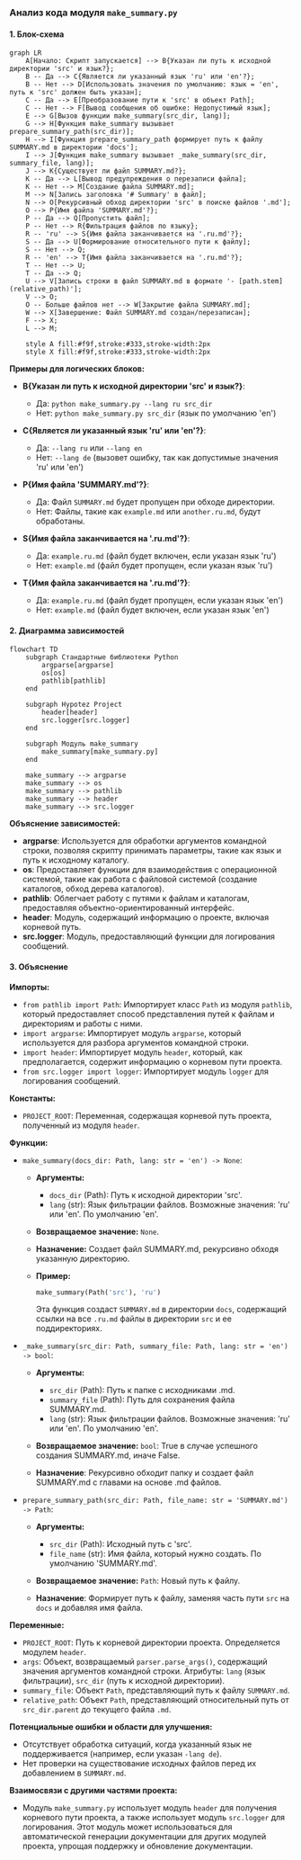 ### Анализ кода модуля `make_summary.py`

#### 1. Блок-схема

```mermaid
graph LR
    A[Начало: Скрипт запускается] --> B{Указан ли путь к исходной директории 'src' и язык?};
    B -- Да --> C{Является ли указанный язык 'ru' или 'en'?};
    B -- Нет --> D[Использовать значения по умолчанию: язык = 'en', путь к 'src' должен быть указан];
    C -- Да --> E[Преобразование пути к 'src' в объект Path];
    C -- Нет --> F[Вывод сообщения об ошибке: Недопустимый язык];
    E --> G[Вызов функции make_summary(src_dir, lang)];
    G --> H[Функция make_summary вызывает prepare_summary_path(src_dir)];
    H --> I[Функция prepare_summary_path формирует путь к файлу SUMMARY.md в директории 'docs'];
    I --> J[Функция make_summary вызывает _make_summary(src_dir, summary_file, lang)];
    J --> K{Существует ли файл SUMMARY.md?};
    K -- Да --> L[Вывод предупреждения о перезаписи файла];
    K -- Нет --> M[Создание файла SUMMARY.md];
    M --> N[Запись заголовка '# Summary' в файл];
    N --> O[Рекурсивный обход директории 'src' в поиске файлов '.md'];
    O --> P{Имя файла 'SUMMARY.md'?};
    P -- Да --> Q[Пропустить файл];
    P -- Нет --> R{Фильтрация файлов по языку};
    R -- 'ru' --> S{Имя файла заканчивается на '.ru.md'?};
    S -- Да --> U[Формирование относительного пути к файлу];
    S -- Нет --> Q;
    R -- 'en' --> T{Имя файла заканчивается на '.ru.md'?};
    T -- Нет --> U;
    T -- Да --> Q;
    U --> V[Запись строки в файл SUMMARY.md в формате '- [path.stem](relative_path)'];
    V --> O;
    O -- Больше файлов нет --> W[Закрытие файла SUMMARY.md];
    W --> X[Завершение: Файл SUMMARY.md создан/перезаписан];
    F --> X;
    L --> M;

    style A fill:#f9f,stroke:#333,stroke-width:2px
    style X fill:#f9f,stroke:#333,stroke-width:2px
```

**Примеры для логических блоков:**

-   **B{Указан ли путь к исходной директории 'src' и язык?}**:

    *   Да: `python make_summary.py --lang ru src_dir`
    *   Нет: `python make_summary.py src_dir` (язык по умолчанию 'en')
-   **C{Является ли указанный язык 'ru' или 'en'?}**:

    *   Да: `--lang ru` или `--lang en`
    *   Нет: `--lang de` (вызовет ошибку, так как допустимые значения 'ru' или 'en')
-   **P{Имя файла 'SUMMARY.md'?}**:

    *   Да: Файл `SUMMARY.md` будет пропущен при обходе директории.
    *   Нет: Файлы, такие как `example.md` или `another.ru.md`, будут обработаны.
-   **S{Имя файла заканчивается на '.ru.md'?}**:

    *   Да: `example.ru.md` (файл будет включен, если указан язык 'ru')
    *   Нет: `example.md` (файл будет пропущен, если указан язык 'ru')
-   **T{Имя файла заканчивается на '.ru.md'?}**:

    *   Да: `example.ru.md` (файл будет пропущен, если указан язык 'en')
    *   Нет: `example.md` (файл будет включен, если указан язык 'en')

#### 2. Диаграмма зависимостей

```mermaid
flowchart TD
    subgraph Стандартные библиотеки Python
        argparse[argparse]
        os[os]
        pathlib[pathlib]
    end

    subgraph Hypotez Project
        header[header]
        src.logger[src.logger]
    end

    subgraph Модуль make_summary
        make_summary[make_summary.py]
    end

    make_summary --> argparse
    make_summary --> os
    make_summary --> pathlib
    make_summary --> header
    make_summary --> src.logger
```

**Объяснение зависимостей:**

-   **argparse**: Используется для обработки аргументов командной строки, позволяя скрипту принимать параметры, такие как язык и путь к исходному каталогу.
-   **os**: Предоставляет функции для взаимодействия с операционной системой, такие как работа с файловой системой (создание каталогов, обход дерева каталогов).
-   **pathlib**:  Облегчает работу с путями к файлам и каталогам, предоставляя объектно-ориентированный интерфейс.
-   **header**: Модуль, содержащий информацию о проекте, включая корневой путь.
-   **src.logger**: Модуль, предоставляющий функции для логирования сообщений.

#### 3. Объяснение

**Импорты:**

-   `from pathlib import Path`: Импортирует класс `Path` из модуля `pathlib`, который предоставляет способ представления путей к файлам и директориям и работы с ними.
-   `import argparse`: Импортирует модуль `argparse`, который используется для разбора аргументов командной строки.
-   `import header`: Импортирует модуль `header`, который, как предполагается, содержит информацию о корневом пути проекта.
-   `from src.logger import logger`: Импортирует модуль `logger` для логирования сообщений.

**Константы:**

-   `PROJECT_ROOT`:  Переменная, содержащая корневой путь проекта, полученный из модуля `header`.

**Функции:**

-   `make_summary(docs_dir: Path, lang: str = 'en') -> None`:

    *   **Аргументы:**

        *   `docs_dir` (Path): Путь к исходной директории 'src'.
        *   `lang` (str): Язык фильтрации файлов. Возможные значения: 'ru' или 'en'. По умолчанию 'en'.
    *   **Возвращаемое значение:** `None`.
    *   **Назначение:** Создает файл SUMMARY.md, рекурсивно обходя указанную директорию.
    *   **Пример:**

        ```python
        make_summary(Path('src'), 'ru')
        ```

        Эта функция создаст `SUMMARY.md` в директории `docs`, содержащий ссылки на все `.ru.md` файлы в директории `src` и ее поддиректориях.

-   `_make_summary(src_dir: Path, summary_file: Path, lang: str = 'en') -> bool`:

    *   **Аргументы:**

        *   `src_dir` (Path): Путь к папке с исходниками .md.
        *   `summary_file` (Path): Путь для сохранения файла SUMMARY.md.
        *   `lang` (str): Язык фильтрации файлов. Возможные значения: 'ru' или 'en'. По умолчанию 'en'.
    *   **Возвращаемое значение:** `bool`: True в случае успешного создания SUMMARY.md, иначе False.
    *   **Назначение**: Рекурсивно обходит папку и создает файл SUMMARY.md с главами на основе .md файлов.

-   `prepare_summary_path(src_dir: Path, file_name: str = 'SUMMARY.md') -> Path`:

    *   **Аргументы:**

        *   `src_dir` (Path): Исходный путь с 'src'.
        *   `file_name` (str): Имя файла, который нужно создать. По умолчанию 'SUMMARY.md'.
    *   **Возвращаемое значение:** `Path`: Новый путь к файлу.
    *   **Назначение**: Формирует путь к файлу, заменяя часть пути `src` на `docs` и добавляя имя файла.

**Переменные:**

-   `PROJECT_ROOT`:  Путь к корневой директории проекта. Определяется модулем `header`.
-   `args`: Объект, возвращаемый `parser.parse_args()`, содержащий значения аргументов командной строки.
    Атрибуты: `lang` (язык фильтрации), `src_dir` (путь к исходной директории).
-   `summary_file`: Объект `Path`, представляющий путь к файлу `SUMMARY.md`.
-   `relative_path`: Объект `Path`, представляющий относительный путь от `src_dir.parent` до текущего файла `.md`.

**Потенциальные ошибки и области для улучшения:**

-   Отсутствует обработка ситуаций, когда указанный язык не поддерживается (например, если указан `-lang de`).
-   Нет проверки на существование исходных файлов перед их добавлением в `SUMMARY.md`.

**Взаимосвязи с другими частями проекта:**

-   Модуль `make_summary.py` использует модуль `header` для получения корневого пути проекта, а также использует модуль `src.logger` для логирования. Этот модуль может использоваться для автоматической генерации документации для других модулей проекта, упрощая поддержку и обновление документации.